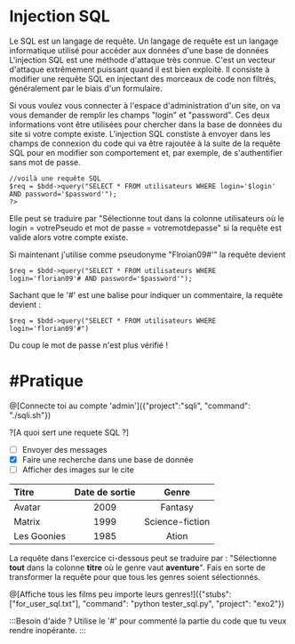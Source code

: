 # Injection SQL

Le SQL est un langage de requête. Un langage de requête est un langage informatique utilisé pour accéder aux données d'une base de données
L'injection SQL est une méthode d'attaque très connue. C'est un vecteur d'attaque extrêmement puissant quand il est bien exploité. Il consiste à modifier une requête SQL en injectant des morceaux de code non filtrés, généralement par le biais d'un formulaire.

Si vous voulez vous connecter à l'espace d'administration d'un site, on va vous demander de remplir les champs "login" et "password". Ces deux informations vont être utilisées pour chercher dans la base de données du site si votre compte existe.
L'injection SQL constiste à envoyer dans les champs de connexion du code qui va être rajoutée à la suite de la requête SQL pour en modifier son comportement et, par exemple, de s'authentifier sans mot de passe.

```
//voilà une requête SQL
$req = $bdd->query("SELECT * FROM utilisateurs WHERE login='$login' AND password='$password'");
?>
```
Elle peut se traduire par "Sélectionne tout dans la colonne utilisateurs où le login = votrePseudo et mot de passe = votremotdepasse" si la requête est valide alors votre compte existe.

Si maintenant j'utilise comme pseudonyme "Flroian09#'" la requête devient

```
$req = $bdd->query("SELECT * FROM utilisateurs WHERE login='florian09'# AND password='$password'");
```

Sachant que le '#' est une balise pour indiquer un commentaire, la requête devient :
```
$req = $bdd->query("SELECT * FROM utilisateurs WHERE login='florian09'#")
```

Du coup le mot de passe n'est plus vérifié !

# #Pratique 

@[Connecte toi au compte 'admin']({"project":"sqli", "command": "./sqli.sh"})

?[A quoi sert une requete SQL ?]
-[ ] Envoyer des messages
-[x] Faire une recherche dans une base de donnée
-[ ] Afficher des images sur le cite

| Titre         | Date de sortie| Genre |
| :------------ |:-------------:| :-----:|
| Avatar        | 2009          |Fantasy|
| Matrix      | 1999     |   Science-fiction |
| Les Goonies |  1985 |    Ation |

La requête dans l'exercice ci-dessous peut se traduire par : "Sélectionne **tout** dans la colonne **titre** où le genre vaut **aventure**". Fais en sorte de transformer la requête pour que tous les genres soient sélectionnés.

@[Affiche tous les films peu importe leurs genres!]({"stubs": ["for_user_sql.txt"], "command": "python tester_sql.py", "project": "exo2"})

:::Besoin d'aide ?
Utilise le '#' pour commenté la partie du code que tu veux rendre inopérante.
:::

